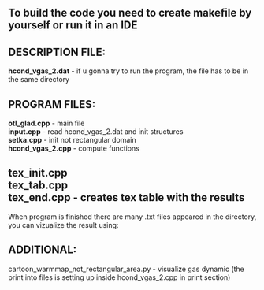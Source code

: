 To build the code you need to create makefile by yourself or run it in an IDE
----
## DESCRIPTION FILE:

**hcond_vgas_2.dat** - if u gonna try to run the program, the file has to be in the same directory 

## PROGRAM FILES:

**otl_glad.cpp** - main file <br>
**input.cpp** - read hcond_vgas_2.dat and init structures <br>
**setka.cpp** - init not rectangular domain <br>
**hcond_vgas_2.cpp** - compute functions <br>


**tex_init.cpp** <br>
**tex_tab.cpp** <br>
**tex_end.cpp** - creates tex table with the results <br>
----

When program is finished there are many .txt files appeared in the directory, you can vizualize the result using:

## ADDITIONAL:

cartoon_warmmap_not_rectangular_area.py - visualize gas dynamic (the print into files is setting up inside hcond_vgas_2.cpp in print section)

